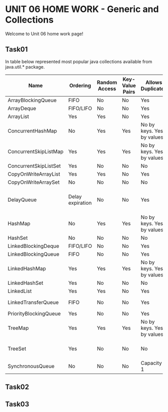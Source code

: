 UNIT 06 HOME WORK - Generic and Collections
===================

Welcome to Unit 06 home work page!

Task01
------
In table below represented most popular java collections available from java.util.* package.

|Name   |Ordering|Random Access|Key-Value Pairs|Allows Duplicates|Allows Null Values|Thread Safe|Blocking Operations|
|---|---|---|---|---|---|---|---|
|ArrayBlockingQueue|FIFO|No|No|Yes|No|Yes|Yes|
|ArrayDeque|FIFO/LIFO|No|No|Yes|No|No|No|
|ArrayList|Yes|Yes|No|Yes|Yes|No|No|
|ConcurrentHashMap|No|Yes|Yes|No by keys. Yes by values.|No|Yes|Write to same segment|
|ConcurrentSkipListMap|Yes|Yes|Yes|No by keys. Yes by values.|No|Yes|No|
|ConcurrentSkipListSet|Yes|No|No|No|No|Yes|No|
|CopyOnWriteArrayList|Yes|Yes|No|Yes|Yes|Yes|No|
|CopyOnWriteArraySet|No|No|No|No|Yes|Yes|No|
|DelayQueue|Delay expiration|No|No|Yes|No|Yes|Block on take until delay expired|
|HashMap|No|Yes|Yes|No by keys. Yes by values.|Yes|No|No|
|HashSet|No|No|No|No|Yes|No|No|
|LinkedBlockingDeque|FIFO/LIFO|No|No|Yes|No|Yes|Yes|
|LinkedBlockingQueue|FIFO|No|No|Yes|No|Yes|Yes|
|LinkedHashMap|Yes|Yes|Yes|No by keys. Yes by values.|Yes|No|No|
|LinkedHashSet|Yes|No|No|No|Yes|No|No|
|LinkedList|Yes|Yes|No|Yes|Yes|No|No|
|LinkedTransferQueue|FIFO|No|No|Yes|No|Yes|Yes (variate)|
|PriorityBlockingQueue|Yes|No|No|Yes|No|Yes|Yes|
|TreeMap|Yes|Yes|Yes|No by keys. Yes by values.|Yes|No|No|
|TreeSet|Yes|No|No|No|Depends on Comparator|No|No|
|SynchronousQueue|No|No|No|Capacity = 1|No|Yes|Block write until read|








Task02
------------------------------

Task03
-----------------------------

